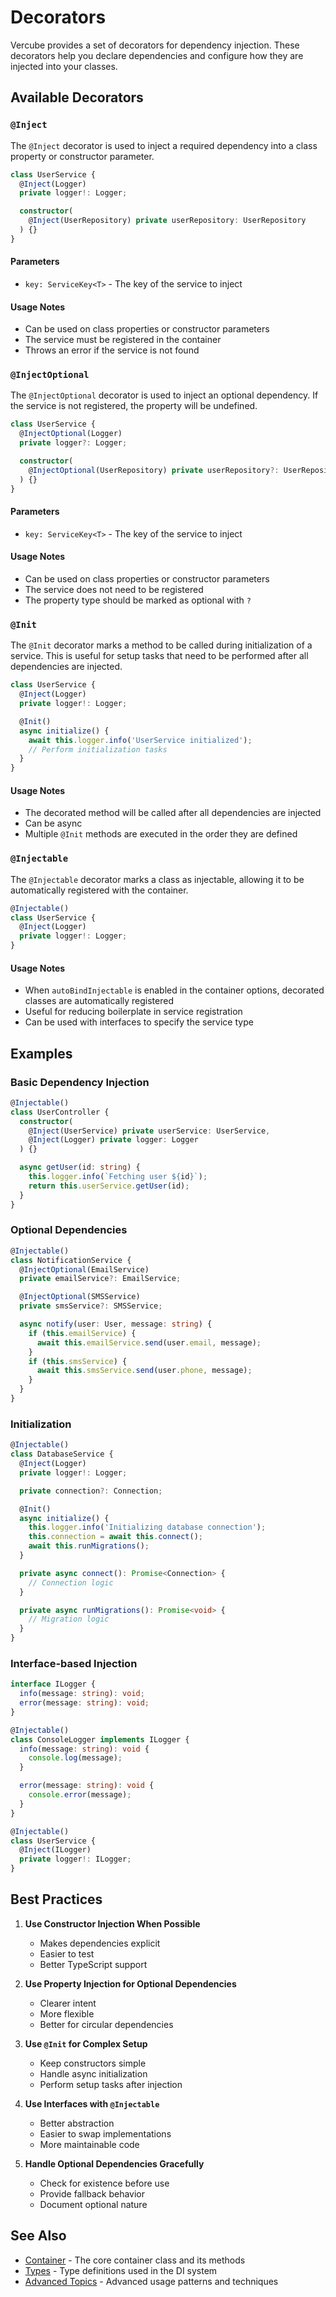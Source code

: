 # Decorators

Vercube provides a set of decorators for dependency injection. These decorators help you declare dependencies and configure how they are injected into your classes.

## Available Decorators

### `@Inject`

The `@Inject` decorator is used to inject a required dependency into a class property or constructor parameter.

```typescript
class UserService {
  @Inject(Logger)
  private logger!: Logger;

  constructor(
    @Inject(UserRepository) private userRepository: UserRepository
  ) {}
}
```

#### Parameters

- `key: ServiceKey<T>` - The key of the service to inject

#### Usage Notes

- Can be used on class properties or constructor parameters
- The service must be registered in the container
- Throws an error if the service is not found

### `@InjectOptional`

The `@InjectOptional` decorator is used to inject an optional dependency. If the service is not registered, the property will be undefined.

```typescript
class UserService {
  @InjectOptional(Logger)
  private logger?: Logger;

  constructor(
    @InjectOptional(UserRepository) private userRepository?: UserRepository
  ) {}
}
```

#### Parameters

- `key: ServiceKey<T>` - The key of the service to inject

#### Usage Notes

- Can be used on class properties or constructor parameters
- The service does not need to be registered
- The property type should be marked as optional with `?`

### `@Init`

The `@Init` decorator marks a method to be called during initialization of a service. This is useful for setup tasks that need to be performed after all dependencies are injected.

```typescript
class UserService {
  @Inject(Logger)
  private logger!: Logger;

  @Init()
  async initialize() {
    await this.logger.info('UserService initialized');
    // Perform initialization tasks
  }
}
```

#### Usage Notes

- The decorated method will be called after all dependencies are injected
- Can be async
- Multiple `@Init` methods are executed in the order they are defined

### `@Injectable`

The `@Injectable` decorator marks a class as injectable, allowing it to be automatically registered with the container.

```typescript
@Injectable()
class UserService {
  @Inject(Logger)
  private logger!: Logger;
}
```

#### Usage Notes

- When `autoBindInjectable` is enabled in the container options, decorated classes are automatically registered
- Useful for reducing boilerplate in service registration
- Can be used with interfaces to specify the service type

## Examples

### Basic Dependency Injection

```typescript
@Injectable()
class UserController {
  constructor(
    @Inject(UserService) private userService: UserService,
    @Inject(Logger) private logger: Logger
  ) {}

  async getUser(id: string) {
    this.logger.info(`Fetching user ${id}`);
    return this.userService.getUser(id);
  }
}
```

### Optional Dependencies

```typescript
@Injectable()
class NotificationService {
  @InjectOptional(EmailService)
  private emailService?: EmailService;

  @InjectOptional(SMSService)
  private smsService?: SMSService;

  async notify(user: User, message: string) {
    if (this.emailService) {
      await this.emailService.send(user.email, message);
    }
    if (this.smsService) {
      await this.smsService.send(user.phone, message);
    }
  }
}
```

### Initialization

```typescript
@Injectable()
class DatabaseService {
  @Inject(Logger)
  private logger!: Logger;

  private connection?: Connection;

  @Init()
  async initialize() {
    this.logger.info('Initializing database connection');
    this.connection = await this.connect();
    await this.runMigrations();
  }

  private async connect(): Promise<Connection> {
    // Connection logic
  }

  private async runMigrations(): Promise<void> {
    // Migration logic
  }
}
```

### Interface-based Injection

```typescript
interface ILogger {
  info(message: string): void;
  error(message: string): void;
}

@Injectable()
class ConsoleLogger implements ILogger {
  info(message: string): void {
    console.log(message);
  }

  error(message: string): void {
    console.error(message);
  }
}

@Injectable()
class UserService {
  @Inject(ILogger)
  private logger!: ILogger;
}
```

## Best Practices

1. **Use Constructor Injection When Possible**
   - Makes dependencies explicit
   - Easier to test
   - Better TypeScript support

2. **Use Property Injection for Optional Dependencies**
   - Clearer intent
   - More flexible
   - Better for circular dependencies

3. **Use `@Init` for Complex Setup**
   - Keep constructors simple
   - Handle async initialization
   - Perform setup tasks after injection

4. **Use Interfaces with `@Injectable`**
   - Better abstraction
   - Easier to swap implementations
   - More maintainable code

5. **Handle Optional Dependencies Gracefully**
   - Check for existence before use
   - Provide fallback behavior
   - Document optional nature

## See Also

- [Container](./container.md) - The core container class and its methods
- [Types](./types.md) - Type definitions used in the DI system
- [Advanced Topics](./advanced.md) - Advanced usage patterns and techniques 